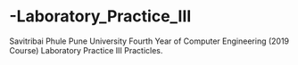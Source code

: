 # -Laboratory_Practice_III
Savitribai Phule Pune University Fourth Year of Computer Engineering (2019 Course) Laboratory Practice III Practicles.
